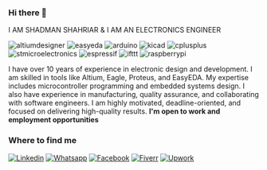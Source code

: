 ### Hi there 👋
I AM SHADMAN SHAHRIAR & I AM AN ELECTRONICS ENGINEER

![altiumdesigner](https://img.shields.io/badge/altiumdesigner-ECD53F?style=flat-square&logo=altiumdesigner&logoColor=black)
![easyeda](https://img.shields.io/badge/easyeda-A9225C?style=flat-square&logo=easyeda&logoColor=white)
![arduino](https://img.shields.io/badge/arduino-A8B9CC?style=flat-square&logo=arduino&logoColor=white)
![kicad](https://img.shields.io/badge/kicad-839192?style=flat-square&logo=kicad&logoColor=white)
![cplusplus](https://img.shields.io/badge/cplusplus-34495E?style=flat-square&logo=cplusplus&logoColor=white)
![stmicroelectronics](https://img.shields.io/badge/stmicroelectronics-884EA0?style=flat-square&logo=stmicroelectronics&logoColor=white)
![espressif](https://img.shields.io/badge/espressif-B03A2E?style=flat-square&logo=espressif&logoColor=white)
![ifttt](https://img.shields.io/badge/ifttt-34495E?style=flat-square&logo=ifttt&logoColor=white)
![raspberrypi](https://img.shields.io/badge/raspberrypi-0077B5?style=flat-square&logo=raspberrypi&logoColor=white)

I have over 10 years of experience in electronic design and development. I am skilled in tools like Altium, Eagle, Proteus, and EasyEDA. My expertise includes microcontroller programming and embedded systems design. I also have experience in manufacturing, quality assurance, and collaborating with software engineers. I am highly motivated, deadline-oriented, and focused on delivering high-quality results.  **I'm open to work and employment opportunities**

### Where to find me
[![Linkedin](https://img.shields.io/badge/LinkedIn-0077B5?style=flat-square&logo=linkedin&logoColor=white)](https://www.linkedin.com/in/shadmanshahriar/) 
[![Whatsapp](https://img.shields.io/badge/whatsapp-1DA1F2?style=flat-square&logo=whatsapp&logoColor=white)](http://https//:we.me/1722158353)
[![Facebook](https://img.shields.io/badge/Facebook-1877F2?style=flat-square&logo=facebook&logoColor=white)](https://www.facebook.com/shadman0001)
[![Fiverr](https://img.shields.io/badge/Fiverr-1DBF73?style=flat-square&logo=fiverr&logoColor=white)](https://www.fiverr.com/shadman0001) 
[![Upwork](https://img.shields.io/badge/Upwork-6FDA44?style=flat-square&logo=upwork&logoColor=white)](https://www.upwork.com/freelancers/~01cf82cc2ba875ae5d) 
